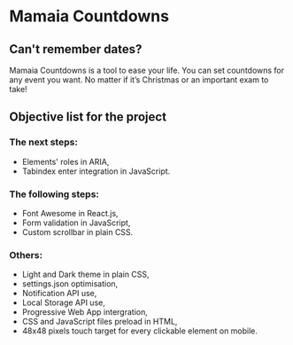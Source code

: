# Mamaia Countdowns
## Can't remember dates? 
Mamaia Countdowns is a tool to ease your life. You can set countdowns for any event you want. No matter if it’s Christmas or an important exam to take! 

## Objective list for the project
### The next steps:
- Elements' roles in ARIA,
- Tabindex enter integration in JavaScript.

### The following steps:
- Font Awesome in React.js, 
- Form validation in JavaScript,
- Custom scrollbar in plain CSS.

### Others:
- Light and Dark theme in plain CSS,
- settings.json optimisation,
- Notification API use, 
- Local Storage API use,
- Progressive Web App intergration,
- CSS and JavaScript files preload in HTML, 
- 48x48 pixels touch target for every clickable element on mobile.
